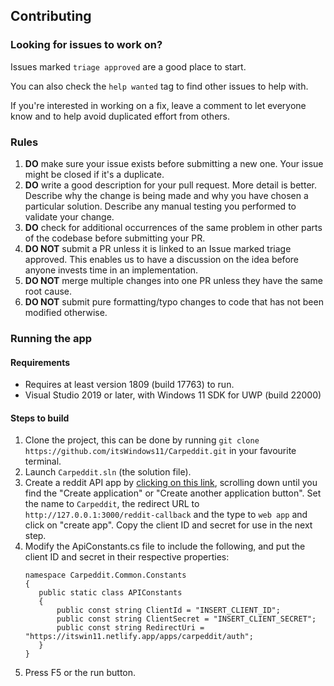 ## Contributing

### Looking for issues to work on?

Issues marked `triage approved` are a good place to start.

You can also check the `help wanted` tag to find other issues to help with.

If you're interested in working on a fix, leave a comment to let everyone know and to help avoid duplicated effort from others.

### Rules

1. **DO** make sure your issue exists before submitting a new one. Your issue might be closed if it's a duplicate.
2. **DO** write a good description for your pull request. More detail is better. Describe why the change is being made and why you have chosen a particular solution. Describe any manual testing you performed to validate your change.
3. **DO** check for additional occurrences of the same problem in other parts of the codebase before submitting your PR.
4. **DO NOT** submit a PR unless it is linked to an Issue marked triage approved. This enables us to have a discussion on the idea before anyone invests time in an implementation.
5. **DO NOT** merge multiple changes into one PR unless they have the same root cause.
6. **DO NOT** submit pure formatting/typo changes to code that has not been modified otherwise.

### Running the app

#### Requirements
- Requires at least version 1809 (build 17763) to run.
- Visual Studio 2019 or later, with Windows 11 SDK for UWP (build 22000)

#### Steps to build

1. Clone the project, this can be done by running `git clone https://github.com/itsWindows11/Carpeddit.git` in your favourite terminal.
2. Launch `Carpeddit.sln` (the solution file).
3. Create a reddit API app by [clicking on this link](https://reddit.com/prefs/apps), scrolling down until you find the "Create application" or "Create another application button". Set the name to `Carpeddit`, the redirect URL to `http://127.0.0.1:3000/reddit-callback` and the type to `web app` and click on "create app". Copy the client ID and secret for use in the next step.
4. Modify the ApiConstants.cs file to include the following, and put the client ID and secret in their respective properties:
   ```
   namespace Carpeddit.Common.Constants
   {
      public static class APIConstants
      {
          public const string ClientId = "INSERT_CLIENT_ID";
          public const string ClientSecret = "INSERT_CLIENT_SECRET";
          public const string RedirectUri = "https://itswin11.netlify.app/apps/carpeddit/auth";
      }
   }
   ```
4. Press F5 or the run button.
